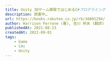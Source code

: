 ```yaml
---
title: Unity 3Dゲーム開発ではじめるC#プログラミング 
description: 読書中…
url: https://books.rakuten.co.jp/rb/16801294/
author: Harrison Ferrone (著), 吉川 邦夫 (翻訳)
publishedAt: 2021-08-23
createdAt: 2022-09-01
tags: 
    - Game
    - C#s
    - Unity
---
```

